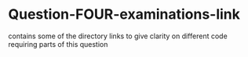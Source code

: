 # Question-FOUR-examinations-link
contains some of the directory links to give clarity on different code requiring parts of this question 
